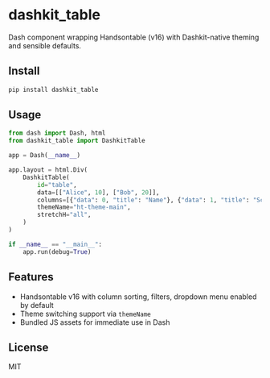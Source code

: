 # dashkit_table

Dash component wrapping Handsontable (v16) with Dashkit-native theming and sensible defaults.

## Install

```bash
pip install dashkit_table
```

## Usage

```python
from dash import Dash, html
from dashkit_table import DashkitTable

app = Dash(__name__)

app.layout = html.Div(
    DashkitTable(
        id="table",
        data=[["Alice", 10], ["Bob", 20]],
        columns=[{"data": 0, "title": "Name"}, {"data": 1, "title": "Score"}],
        themeName="ht-theme-main",
        stretchH="all",
    )
)

if __name__ == "__main__":
    app.run(debug=True)
```

## Features
- Handsontable v16 with column sorting, filters, dropdown menu enabled by default
- Theme switching support via `themeName`
- Bundled JS assets for immediate use in Dash

## License
MIT
